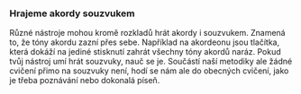 ### Hrajeme akordy souzvukem

Různé nástroje mohou kromě rozkladů hrát akordy i souzvukem. Znamená to, že tóny akordu zazní přes sebe. Například na akordeonu jsou tlačítka, která dokáží na jediné stisknutí zahrát všechny tóny akordů naráz. Pokud tvůj nástroj umí hrát souzvuky, nauč se je. Součástí naší metodiky ale žádné cvičení přimo na souzvuky není, hodí se nám ale do obecných cvičení, jako je třeba poznávání nebo dokonalá píseň.


